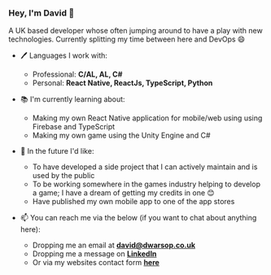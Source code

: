### Hey, I'm David 👋

A UK based developer whose often jumping around to have a play with new technologies. Currently splitting my time between here and DevOps 😄

- 🖊️ Languages I work with:
  - Professional: <b>C/AL, AL, C#</b>
  - Personal: <b>React Native, ReactJs, TypeScript, Python</b>
  
- 📚 I'm currently learning about:
  - Making my own React Native application for mobile/web using using Firebase and TypeScript
  - Making my own game using the Unity Engine and C#  
  
- 🔮 In the future I'd like:
  - To have developed a side project that I can actively maintain and is used by the public
  - To be working somewhere in the games industry helping to develop a game; I have a dream of getting my credits in one 😊
  - Have published my own mobile app to one of the app stores
  
- 📫 You can reach me via the below (if you want to chat about anything here):
  - Dropping me an email at <b>david@dwarsop.co.uk</b>
  - Dropping me a message on <b>[LinkedIn](https://www.linkedin.com/in/davidwarsop)</b>
  - Or via my websites contact form <b>[here](https://david@dwarsop.co.uk/contact)</b>
  
